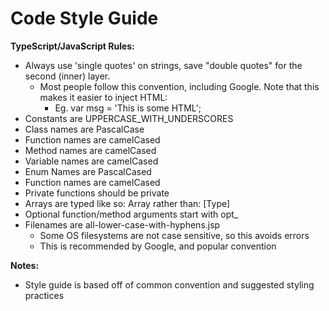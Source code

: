 # Code Style Guide

**TypeScript/JavaScript Rules:**
* Always use 'single quotes' on strings, save "double quotes" for the second (inner) layer. 
  * Most people follow this convention, including Google. Note that this makes it easier to inject HTML:
     * Eg. var msg = 'This is some HTML';
* Constants are UPPERCASE_WITH_UNDERSCORES
* Class names are PascalCase
* Function names are camelCased
* Method names are camelCased
* Variable names are camelCased
* Enum Names are PascalCased
* Function names are camelCased
* Private functions should be private
* Arrays are typed like so: Array<Type> rather than: [Type]
* Optional function/method arguments start with opt_
* Filenames are all-lower-case-with-hyphens.jsp
  * Some OS filesystems are not case sensitive, so this avoids errors
  * This is recommended by Google, and popular convention

**Notes:**
* Style guide is based off of common convention and suggested styling practices
